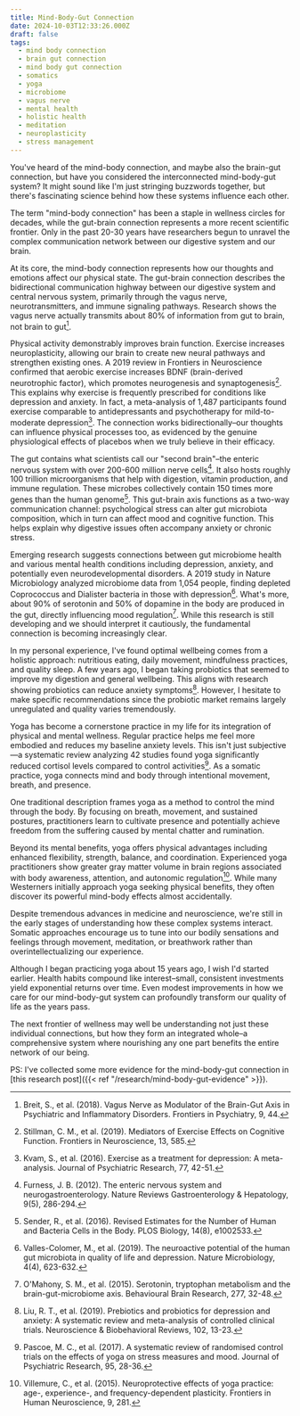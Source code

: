 ```yaml
---
title: Mind-Body-Gut Connection
date: 2024-10-03T12:33:26.000Z
draft: false
tags:
  - mind body connection
  - brain gut connection
  - mind body gut connection
  - somatics
  - yoga
  - microbiome
  - vagus nerve
  - mental health
  - holistic health
  - meditation
  - neuroplasticity
  - stress management
---
```


You've heard of the mind-body connection, and maybe also the brain-gut
connection, but have you considered the interconnected mind-body-gut system?
It might sound like I'm just stringing buzzwords together, but there's
fascinating science behind how these systems influence each other.

The term "mind-body connection" has been a staple in wellness circles for decades,
while the gut-brain connection represents a more recent scientific frontier.
Only in the past 20-30 years have researchers begun to unravel the complex
communication network between our digestive system and our brain.

At its core, the mind-body connection represents how our thoughts and emotions
affect our physical state. The gut-brain connection describes the bidirectional
communication highway between our digestive system and central nervous system,
primarily through the vagus nerve, neurotransmitters, and immune signaling pathways.
Research shows the vagus nerve actually transmits about 80% of information from
gut to brain, not brain to gut[^1].

Physical activity demonstrably improves brain function. Exercise increases
neuroplasticity, allowing our brain to create new neural pathways and strengthen
existing ones. A 2019 review in Frontiers in Neuroscience confirmed that aerobic
exercise increases BDNF (brain-derived neurotrophic factor), which promotes
neurogenesis and synaptogenesis[^2]. This explains why exercise is frequently
prescribed for conditions like depression and anxiety. In fact, a meta-analysis
of 1,487 participants found exercise comparable to antidepressants and
psychotherapy for mild-to-moderate depression[^3]. The connection works
bidirectionally–our thoughts can influence physical processes too, as evidenced
by the genuine physiological effects of placebos when we truly believe in their
efficacy.

The gut contains what scientists call our "second brain"–the enteric nervous
system with over 200-600 million nerve cells[^4]. It also hosts roughly 100 trillion
microorganisms that help with digestion, vitamin production, and immune regulation.
These microbes collectively contain 150 times more genes than the human genome[^5].
This gut-brain axis functions as a two-way communication channel: psychological
stress can alter gut microbiota composition, which in turn can affect mood and
cognitive function. This helps explain why digestive issues often accompany
anxiety or chronic stress.

Emerging research suggests connections between gut microbiome health and various
mental health conditions including depression, anxiety, and potentially even
neurodevelopmental disorders. A 2019 study in Nature Microbiology analyzed
microbiome data from 1,054 people, finding depleted Coprococcus and Dialister
bacteria in those with depression[^6]. What's more, about 90% of serotonin and
50% of dopamine in the body are produced in the gut, directly influencing mood
regulation[^7]. While this research is still developing and we should
interpret it cautiously, the fundamental connection is becoming increasingly clear.

In my personal experience, I've found optimal wellbeing comes from a holistic
approach: nutritious eating, daily movement, mindfulness practices, and quality
sleep. A few years ago, I began taking probiotics that seemed to improve my
digestion and general wellbeing. This aligns with research showing probiotics
can reduce anxiety symptoms[^8]. However, I hesitate to make specific recommendations
since the probiotic market remains largely unregulated and quality varies tremendously.

Yoga has become a cornerstone practice in my life for its integration of physical
and mental wellness. Regular practice helps me feel more embodied and reduces my
baseline anxiety levels. This isn't just subjective—a systematic review analyzing
42 studies found yoga significantly reduced cortisol levels compared to control
activities[^9]. As a somatic practice, yoga connects mind and body through
intentional movement, breath, and presence.

One traditional description frames yoga as a method to control the mind through
the body. By focusing on breath, movement, and sustained postures, practitioners
learn to cultivate presence and potentially achieve freedom from the suffering
caused by mental chatter and rumination.

Beyond its mental benefits, yoga offers physical advantages including enhanced
flexibility, strength, balance, and coordination. Experienced yoga practitioners
show greater gray matter volume in brain regions associated with body awareness,
attention, and autonomic regulation[^10]. While many Westerners initially
approach yoga seeking physical benefits, they often discover its powerful
mind-body effects almost accidentally.

Despite tremendous advances in medicine and neuroscience, we're still in the
early stages of understanding how these complex systems interact. Somatic approaches
encourage us to tune into our bodily sensations and feelings through movement,
meditation, or breathwork rather than overintellectualizing our experience.

Although I began practicing yoga about 15 years ago, I wish I'd started earlier.
Health habits compound like interest–small, consistent investments yield
exponential returns over time. Even modest improvements in how we care for our
mind-body-gut system can profoundly transform our quality of life as the years pass.

The next frontier of wellness may well be understanding not just these individual
connections, but how they form an integrated whole–a comprehensive system where
nourishing any one part benefits the entire network of our being.

PS: I've collected some more evidence for the mind-body-gut connection in [this research post]({{< ref "/research/mind-body-gut-evidence" >}}).

[^1]: Breit, S., et al. (2018). Vagus Nerve as Modulator of the Brain-Gut Axis in Psychiatric and Inflammatory Disorders. Frontiers in Psychiatry, 9, 44.
[^2]: Stillman, C. M., et al. (2019). Mediators of Exercise Effects on Cognitive Function. Frontiers in Neuroscience, 13, 585.
[^3]: Kvam, S., et al. (2016). Exercise as a treatment for depression: A meta-analysis. Journal of Psychiatric Research, 77, 42-51.
[^4]: Furness, J. B. (2012). The enteric nervous system and neurogastroenterology. Nature Reviews Gastroenterology & Hepatology, 9(5), 286-294.
[^5]: Sender, R., et al. (2016). Revised Estimates for the Number of Human and Bacteria Cells in the Body. PLOS Biology, 14(8), e1002533.
[^6]: Valles-Colomer, M., et al. (2019). The neuroactive potential of the human gut microbiota in quality of life and depression. Nature Microbiology, 4(4), 623-632.
[^7]: O'Mahony, S. M., et al. (2015). Serotonin, tryptophan metabolism and the brain-gut-microbiome axis. Behavioural Brain Research, 277, 32-48.
[^8]: Liu, R. T., et al. (2019). Prebiotics and probiotics for depression and anxiety: A systematic review and meta-analysis of controlled clinical trials. Neuroscience & Biobehavioral Reviews, 102, 13-23.
[^9]: Pascoe, M. C., et al. (2017). A systematic review of randomised control trials on the effects of yoga on stress measures and mood. Journal of Psychiatric Research, 95, 28-36.
[^10]: Villemure, C., et al. (2015). Neuroprotective effects of yoga practice: age-, experience-, and frequency-dependent plasticity. Frontiers in Human Neuroscience, 9, 281.
